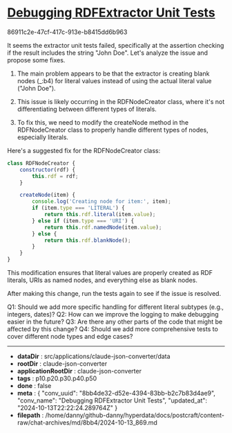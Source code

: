 # [Debugging RDFExtractor Unit Tests](https://claude.ai/chat/8bb4de32-d52e-4394-83bb-b2c7b83d4ae9)

86911c2e-47cf-417c-913e-b8415dd6b963

 It seems the extractor unit tests failed, specifically at the assertion checking if the result includes the string "John Doe". Let's analyze the issue and propose some fixes.

1. The main problem appears to be that the extractor is creating blank nodes (_:b4) for literal values instead of using the actual literal value ("John Doe").

2. This issue is likely occurring in the RDFNodeCreator class, where it's not differentiating between different types of literals.

3. To fix this, we need to modify the createNode method in the RDFNodeCreator class to properly handle different types of nodes, especially literals.

Here's a suggested fix for the RDFNodeCreator class:

```javascript
class RDFNodeCreator {
    constructor(rdf) {
        this.rdf = rdf;
    }

    createNode(item) {
        console.log('Creating node for item:', item);
        if (item.type === 'LITERAL') {
            return this.rdf.literal(item.value);
        } else if (item.type === 'URI') {
            return this.rdf.namedNode(item.value);
        } else {
            return this.rdf.blankNode();
        }
    }
}
```

This modification ensures that literal values are properly created as RDF literals, URIs as named nodes, and everything else as blank nodes.

After making this change, run the tests again to see if the issue is resolved.

Q1: Should we add more specific handling for different literal subtypes (e.g., integers, dates)?
Q2: How can we improve the logging to make debugging easier in the future?
Q3: Are there any other parts of the code that might be affected by this change?
Q4: Should we add more comprehensive tests to cover different node types and edge cases?

---

* **dataDir** : src/applications/claude-json-converter/data
* **rootDir** : claude-json-converter
* **applicationRootDir** : claude-json-converter
* **tags** : p10.p20.p30.p40.p50
* **done** : false
* **meta** : {
  "conv_uuid": "8bb4de32-d52e-4394-83bb-b2c7b83d4ae9",
  "conv_name": "Debugging RDFExtractor Unit Tests",
  "updated_at": "2024-10-13T22:22:24.289764Z"
}
* **filepath** : /home/danny/github-danny/hyperdata/docs/postcraft/content-raw/chat-archives/md/8bb4/2024-10-13_869.md